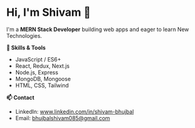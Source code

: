 # Hi, I'm Shivam  👋

I'm a **MERN Stack Developer** building web apps and eager to learn New Technologies.

**🔧 Skills & Tools**
- JavaScript / ES6+
- React, Redux, Next.js
- Node.js, Express
- MongoDB, Mongoose
- HTML, CSS, Tailwind

**📫 Contact**
- LinkedIn: www.linkedin.com/in/shivam-bhujbal
- Email: bhujbalshivam085@gmail.com



